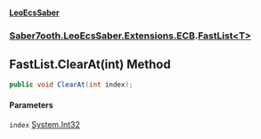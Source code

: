 #### [LeoEcsSaber](index.md 'index')
### [Saber7ooth.LeoEcsSaber.Extensions.ECB](Saber7ooth.LeoEcsSaber.Extensions.ECB.md 'Saber7ooth.LeoEcsSaber.Extensions.ECB').[FastList&lt;T&gt;](FastList_T_.md 'Saber7ooth.LeoEcsSaber.Extensions.ECB.FastList<T>')

## FastList<T>.ClearAt(int) Method

```csharp
public void ClearAt(int index);
```
#### Parameters

<a name='Saber7ooth.LeoEcsSaber.Extensions.ECB.FastList_T_.ClearAt(int).index'></a>

`index` [System.Int32](https://docs.microsoft.com/en-us/dotnet/api/System.Int32 'System.Int32')